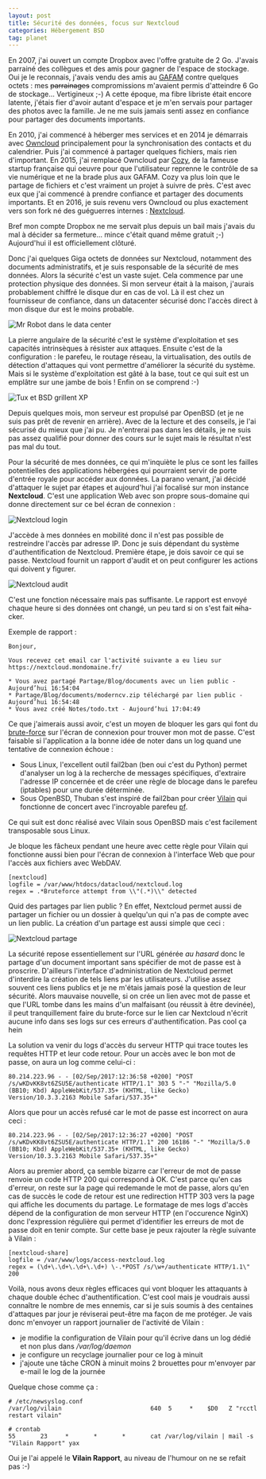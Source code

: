 ```yaml
---
layout: post
title: Sécurité des données, focus sur Nextcloud
categories: Hébergement BSD
tag: planet
---
```


En 2007, j'ai ouvert un compte Dropbox avec l'offre gratuite de 2 Go. J'avais
parrainé des collègues et des amis pour gagner de l'espace de stockage. Oui je
le reconnais, j'avais vendu des amis au
[GAFAM](https://fr.wikipedia.org/wiki/GAFAM) contre quelques octets<!-- more --> : mes
~~parrainages~~ compromissions m'avaient permis d'atteindre 6 Go de stockage...
Vertigineux ;-) A cette époque, ma fibre libriste était encore latente, j'étais
fier d'avoir autant d'espace et je m'en servais pour partager des photos avec la
famille. Je ne me suis jamais senti assez en confiance pour partager des
documents importants.

En 2010, j'ai commencé à héberger mes services et en 2014 je démarrais avec
[Owncloud](https://owncloud.org) principalement pour  la synchronisation des
contacts et du calendrier. Puis j'ai commencé à partager quelques fichiers, mais
rien d'important. En 2015, j'ai remplacé Owncloud par [Cozy](https://cozy.io),
de la fameuse  startup française qui oeuvre pour que l'utilisateur reprenne le
contrôle de sa vie numérique et ne la brade plus aux GAFAM. Cozy va plus loin
que le partage de fichiers et c'est vraiment un projet à suivre de près. C'est
avec eux que j'ai commencé à prendre confiance et partager des documents
importants. Et en 2016, je suis revenu vers Owncloud ou plus exactement vers son
fork né des guéguerres internes : [Nextcloud](https://nextcloud.com).

Bref mon compte Dropbox ne me servait plus depuis un bail mais j'avais du mal à
décider sa fermeture... mince c'était quand même gratuit ;-) Aujourd'hui il est
officiellement clôturé.

Donc j'ai quelques Giga octets de données sur Nextcloud, notamment des documents
administratifs, et je suis responsable de la sécurité de mes données. Alors la
sécurité c'est un vaste sujet. Cela commence par une protection physique des
données. Si mon serveur était à la maison, j'aurais probablement chiffré le
disque dur en cas de vol. Là il est chez un fournisseur de confiance, dans un
datacenter sécurisé donc l'accès direct à mon disque dur est le moins probable.

![Mr Robot dans le data center](/images/2017/mrrobothack.jpg)

La pierre angulaire de la sécurité c'est le système d'exploitation et ses
capacités intrinsèques à résister aux attaques. Ensuite c'est de la
configuration : le parefeu, le routage réseau, la virtualisation, des outils de
détection d'attaques qui vont permettre d'améliorer la sécurité du système. Mais
si le système d'exploitation est gâté à la base, tout ce qui suit est un
emplâtre sur une jambe de bois ! Enfin on se comprend :-)

![Tux et BSD grillent XP](/images/2017/tux-bsd-windows.jpg)

Depuis quelques mois, mon serveur est propulsé par OpenBSD (et je ne suis pas
prêt de revenir en arrière). Avec de la lecture et des conseils, je l'ai
sécurisé du mieux que j'ai pu. Je n'entrerai pas dans les détails, je ne suis
pas assez qualifié pour donner des cours sur le sujet mais le résultat n'est pas
mal du tout.

Pour la sécurité de mes données, ce qui m'inquiète le plus ce sont les failles
potentielles des applications hébergées qui pourraient servir de porte d'entrée
royale pour accéder aux données. La parano venant, j'ai décidé d'attaquer le
sujet par étapes et aujourd'hui j'ai focalisé sur mon instance **Nextcloud**.
C'est une application Web avec son propre sous-domaine qui donne directement sur
ce bel écran de connexion :  

![Nextcloud login](/images/2017/nextcloud-login.png)

J'accède à mes données en mobilité donc il n'est pas possible de restreindre
l'accès par adresse IP. Donc je suis dépendant du système d'authentification de
Nextcloud. Première étape, je dois savoir ce qui se passe. Nextcloud fournit un
rapport d'audit et on peut configurer les actions qui doivent y figurer.

![Nextcloud audit](/images/2017/nextcloud-audit.png)

C'est une fonction nécessaire mais pas suffisante. Le rapport est envoyé chaque
heure si des données ont changé, un peu tard si on s'est fait ~~ni~~ha-cker.

Exemple de rapport :

    Bonjour,

    Vous recevez cet email car l'activité suivante a eu lieu sur https://nextcloud.mondomaine.fr/

    * Vous avez partagé Partage/Blog/documents avec un lien public - Aujourd’hui 16:54:04
    * Partage/Blog/documents/moderncv.zip téléchargé par lien public - Aujourd’hui 16:54:48
    * Vous avez créé Notes/todo.txt - Aujourd’hui 17:04:49

Ce que j'aimerais aussi avoir, c'est un moyen de bloquer les gars qui font du
[brute-force](https://fr.wikipedia.org/wiki/Attaque_par_force_brute) sur l'écran
de connexion pour trouver mon mot de passe. C'est faisable si l'application a la
bonne idée de noter dans un log quand une tentative de connexion échoue :

- Sous Linux, l'excellent outil fail2ban (ben oui c'est du Python) permet d'analyser un
log à la recherche de messages spécifiques, d'extraire l'adresse IP concernée et
de créer une règle de blocage dans le parefeu (iptables) pour une durée
déterminée.
- Sous OpenBSD, Thuban s'est inspiré de fail2ban pour créer [Vilain](https://yeuxdelibad.net/Blog/?d=2017/02/05/09/53/19-vilain-setoffe) qui
fonctionne de concert avec l'incroyable parefeu [pf](https://man.openbsd.org/pf.conf).  

Ce qui suit est donc réalisé avec Vilain sous OpenBSD mais c'est facilement transposable sous Linux.

Je bloque les fâcheux pendant une heure avec cette règle pour Vilain qui
fonctionne aussi bien pour l'écran de connexion à l'interface Web que pour
l'accès aux fichiers avec WebDAV.

    [nextcloud]
    logfile = /var/www/htdocs/datacloud/nextcloud.log
    regex = .*Bruteforce attempt from \\"(.*)\\" detected

Quid des partages par lien public ? En effet, Nextcloud permet aussi de partager
un fichier ou un dossier à quelqu'un qui n'a pas de compte avec un lien public.
La création d'un partage est aussi simple que ceci :

![Nextcloud partage](/images/2017/nextcloud-partage.png)

La sécurité repose essentiellement sur l'URL générée *au hasard* donc le partage
d'un document important sans spécifier de mot de passe est à proscrire.
D'ailleurs l'interface d'administration de Nextcloud permet d'interdire la
création de tels liens par les utilisateurs. J'utilise assez souvent ces liens
publics et je ne m'étais jamais posé la question de leur sécurité. Alors
mauvaise nouvelle, si on crée un lien avec mot de passe et que l'URL tombe dans
les mains d'un malfaisant (ou réussit à être devinée), il peut tranquillement
faire du brute-force sur le lien car Nextcloud n'écrit aucune info dans ses logs
sur ces erreurs d'authentification. Pas cool ça hein <i class="fa fa-ambulance" aria-hidden="true"></i>


La solution va venir du logs d'accès du serveur HTTP qui trace toutes les
requêtes HTTP et leur code retour. Pour un accès avec le bon mot de passe,
on aura un log comme celui-ci :

    80.214.223.96 - - [02/Sep/2017:12:36:58 +0200] "POST /s/wKDvKK8vt6ZSU5E/authenticate HTTP/1.1" 303 5 "-" "Mozilla/5.0 (BB10; Kbd) AppleWebKit/537.35+ (KHTML, like Gecko) Version/10.3.3.2163 Mobile Safari/537.35+"

Alors que pour un accès refusé car le mot de passe est incorrect on aura ceci :

    80.214.223.96 - - [02/Sep/2017:12:36:27 +0200] "POST /s/wKDvKK8vt6ZSU5E/authenticate HTTP/1.1" 200 16186 "-" "Mozilla/5.0 (BB10; Kbd) AppleWebKit/537.35+ (KHTML, like Gecko) Version/10.3.3.2163 Mobile Safari/537.35+"

Alors au premier abord, ça semble bizarre car l'erreur de mot de passe renvoie
un code HTTP 200 qui correspond à OK. C'est parce qu'en cas d'erreur, on reste
sur la page qui redemande le mot de passe, alors qu'en cas de succès le code de
retour est une redirection HTTP 303 vers la page qui affiche les documents du
partage. Le formatage de mes logs d'accès dépend de la configuration de mon
serveur HTTP (en l'occurence NginX) donc l'expression régulière qui permet
d'identifier les erreurs de mot de passe doit en tenir compte. Sur cette base je
peux rajouter la règle suivante à Vilain :

    [nextcloud-share]
    logfile = /var/www/logs/access-nextcloud.log
    regex = (\d+\.\d+\.\d+\.\d+) \-.*POST /s/\w+/authenticate HTTP/1.1\" 200

Voilà, nous avons deux règles efficaces qui vont bloquer les attaquants à chaque
double échec d'authentification. C'est cool mais je voudrais aussi connaître le
nombre de mes ennemis, car si je suis soumis à des centaines d'attaques par jour
je réviserai peut-être ma façon de me protéger. Je vais donc m'envoyer un rapport
journalier de l'activité de Vilain :  

- je modifie la configuration de Vilain pour qu'il écrive dans un log dédié et non plus dans */var/log/daemon*
- je configure un recyclage journalier pour ce log à minuit
- j'ajoute une tâche CRON à minuit moins 2 brouettes pour m'envoyer par e-mail le log de la journée

Quelque chose comme ça :

    # /etc/newsyslog.conf
    /var/log/vilain                         640  5     *    $D0   Z "rcctl restart vilain"

    # crontab
    55       23     *       *       *       cat /var/log/vilain | mail -s "Vilain Rapport" yax

Oui je l'ai appelé le **Vilain Rapport**, au niveau de l'humour on ne se refait pas :-)
